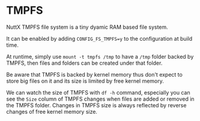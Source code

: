 # TMPFS

NuttX TMPFS file system is a tiny dyamic RAM based file system.

It can be enabled by adding `CONFIG_FS_TMPFS=y` to the configuration at
build time.

At runtime, simply use `mount -t tmpfs /tmp` to have a `/tmp` folder
backed by TMPFS, then files and folders can be created under that
folder.

Be aware that TMPFS is backed by kernel memory thus don't expect to
store big files on it and its size is limited by free kernel memory.

We can watch the size of TMPFS with `df -h` command, especially you can
see the `Size` column of TMPFS changes when files are added or removed
in the TMPFS folder. Changes in TMPFS size is always reflected by
reverse changes of free kernel memory size.
